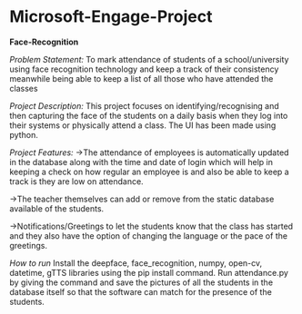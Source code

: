 # Microsoft-Engage-Project
**Face-Recognition**

*Problem Statement:*
To mark attendance of students of a school/university using face recognition technology and keep a track of their consistency meanwhile being able to keep a list of all those who have attended the classes

*Project Description:*
This project focuses on identifying/recognising and then capturing the face of the students on a daily basis when they log into their systems or physically attend a class. The UI has been made using python.

*Project Features:*
->The attendance of employees is automatically updated in the database along with the time and date of login which will help in keeping a check on how regular an employee is and also be able to keep a track is they are low on attendance. 

->The teacher themselves can add or remove from the static database available of the students.

->Notifications/Greetings to let the students know that the class has started and they also have the option of changing the language or the pace of the greetings.

*How to run*
Install the deepface, face_recognition, numpy, open-cv, datetime, gTTS libraries using the pip install command. Run attendance.py by giving the command and save the pictures of all the students in the database itself so that the software can match for the presence of the students.

